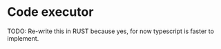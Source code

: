# Code executor

TODO: Re-write this in RUST because yes, for now typescript is faster to implement.